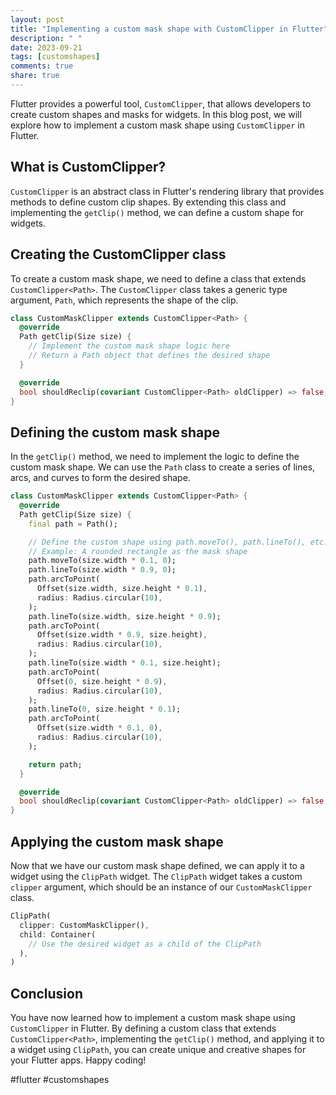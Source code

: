 ```yaml
---
layout: post
title: "Implementing a custom mask shape with CustomClipper in Flutter"
description: " "
date: 2023-09-21
tags: [customshapes]
comments: true
share: true
---
```


Flutter provides a powerful tool, `CustomClipper`, that allows developers to create custom shapes and masks for widgets. In this blog post, we will explore how to implement a custom mask shape using `CustomClipper` in Flutter.

## What is CustomClipper?

`CustomClipper` is an abstract class in Flutter's rendering library that provides methods to define custom clip shapes. By extending this class and implementing the `getClip()` method, we can define a custom shape for widgets.

## Creating the CustomClipper class

To create a custom mask shape, we need to define a class that extends `CustomClipper<Path>`. The `CustomClipper` class takes a generic type argument, `Path`, which represents the shape of the clip.

```dart
class CustomMaskClipper extends CustomClipper<Path> {
  @override
  Path getClip(Size size) {
    // Implement the custom mask shape logic here
    // Return a Path object that defines the desired shape
  }

  @override
  bool shouldReclip(covariant CustomClipper<Path> oldClipper) => false;
}
```

## Defining the custom mask shape

In the `getClip()` method, we need to implement the logic to define the custom mask shape. We can use the `Path` class to create a series of lines, arcs, and curves to form the desired shape.

```dart
class CustomMaskClipper extends CustomClipper<Path> {
  @override
  Path getClip(Size size) {
    final path = Path();

    // Define the custom shape using path.moveTo(), path.lineTo(), etc.
    // Example: A rounded rectangle as the mask shape
    path.moveTo(size.width * 0.1, 0);
    path.lineTo(size.width * 0.9, 0);
    path.arcToPoint(
      Offset(size.width, size.height * 0.1),
      radius: Radius.circular(10),
    );
    path.lineTo(size.width, size.height * 0.9);
    path.arcToPoint(
      Offset(size.width * 0.9, size.height),
      radius: Radius.circular(10),
    );
    path.lineTo(size.width * 0.1, size.height);
    path.arcToPoint(
      Offset(0, size.height * 0.9),
      radius: Radius.circular(10),
    );
    path.lineTo(0, size.height * 0.1);
    path.arcToPoint(
      Offset(size.width * 0.1, 0),
      radius: Radius.circular(10),
    );

    return path;
  }

  @override
  bool shouldReclip(covariant CustomClipper<Path> oldClipper) => false;
}
```

## Applying the custom mask shape

Now that we have our custom mask shape defined, we can apply it to a widget using the `ClipPath` widget. The `ClipPath` widget takes a custom `clipper` argument, which should be an instance of our `CustomMaskClipper` class.

```dart
ClipPath(
  clipper: CustomMaskClipper(),
  child: Container(
    // Use the desired widget as a child of the ClipPath
  ),
)
```

## Conclusion

You have now learned how to implement a custom mask shape using `CustomClipper` in Flutter. By defining a custom class that extends `CustomClipper<Path>`, implementing the `getClip()` method, and applying it to a widget using `ClipPath`, you can create unique and creative shapes for your Flutter apps. Happy coding!

#flutter #customshapes